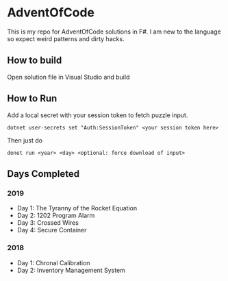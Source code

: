 # AdventOfCode

This is my repo for AdventOfCode solutions in F#. I am  new to the language so expect weird patterns and dirty hacks. 

## How to build

Open solution file in Visual Studio and build

## How to Run

Add a local secret with your session token to fetch puzzle input.

```
dotnet user-secrets set "Auth:SessionToken" <your session token here>
```

Then just do
```
donet run <year> <day> <optional: force download of input>
```

## Days Completed

### 2019

- Day 1: The Tyranny of the Rocket Equation 
- Day 2: 1202 Program Alarm
- Day 3: Crossed Wires
-  Day 4: Secure Container

### 2018 

- Day 1: Chronal Calibration
- Day 2: Inventory Management System

